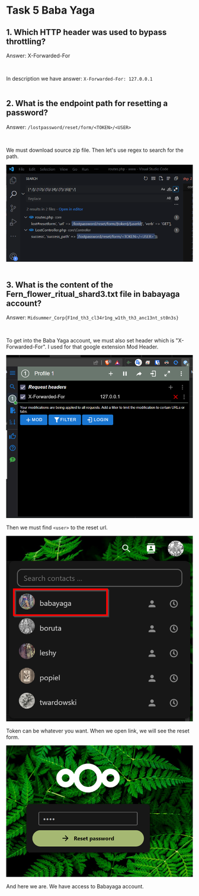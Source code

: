 # Task 5 Baba Yaga

## 1. Which HTTP header was used to bypass throttling?

Answer: X-Forwarded-For

<br>

In description we have answer: `X-Forwarded-For: 127.0.0.1`
<br>
<br>

## 2. What is the endpoint path for resetting a password?

Answer: `/lostpassword/reset/form/<TOKEN>/<USER> `

<br>

We must download source zip file. Then let's use regex to search for the path.

<img src="./task_5_b.png" width="700"/>

<br>
<br>

## 3. What is the content of the Fern_flower_ritual_shard3.txt file in babayaga account?

Answer: `Midsummer_Corp{F1nd_th3_cl34r1ng_w1th_th3_anc13nt_st0n3s}`

<br>

To get into the Baba Yaga account, we must also set header which is "X-Forwarded-For". I used for that google extension Mod Header.

<img src="./task_5_a.png" width="700"/>


Then we must find `<user>` to the reset url.

<img src="./task_5_c.png" width="700"/>

Token can be whatever you want. When we open link, we will see the reset form.

<img src="./task_5_d.png" width="700"/>

And here we are. We have access to Babayaga account.
